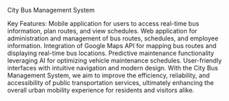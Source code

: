 City Bus Management System

Key Features:
Mobile application for users to access real-time bus information, plan routes, and view schedules.
Web application for administration and management of bus routes, schedules, and employee information.
Integration of Google Maps API for mapping bus routes and displaying real-time bus locations.
Predictive maintenance functionality leveraging AI for optimizing vehicle maintenance schedules.
User-friendly interfaces with intuitive navigation and modern design.
With the City Bus Management System, we aim to improve the efficiency, reliability, and accessibility of public transportation services, ultimately enhancing the overall urban mobility experience for residents and visitors alike.
